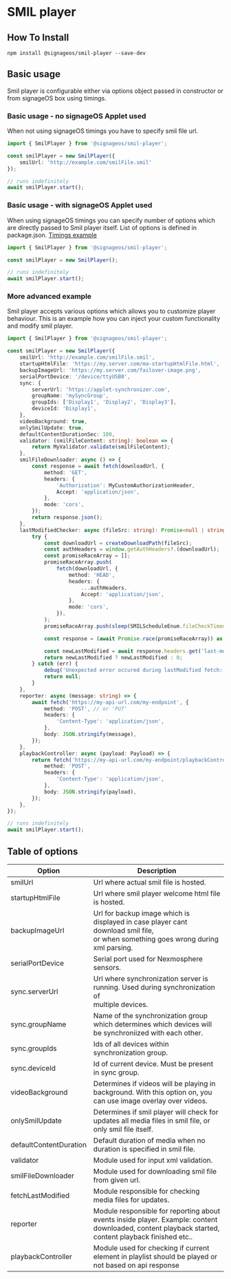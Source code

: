 # SMIL player

## How To Install

```
npm install @signageos/smil-player --save-dev
```

## Basic usage

Smil player is configurable either via options object passed in constructor or from signageOS box using timings.

### Basic usage - no signageOS Applet used

When not using signageOS timings you have to specify smil file url.

```ts
import { SmilPlayer } from '@signageos/smil-player';

const smilPlayer = new SmilPlayer({
	smilUrl: 'http://example.com/smilFile.smil'
});

// runs indefinitely
await smilPlayer.start();
```

### Basic usage - with signageOS Applet used

When using signageOS timings you can specify number of options which are directly passed to Smil player itself. List of
options is defined in package.json.
[Timings example](https://docs.signageos.io/hc/en-us/articles/4405231920914-How-to-build-your-own-SMIL-Player-from-source-code#7-smil-player-configuration)

```ts
import { SmilPlayer } from '@signageos/smil-player';

const smilPlayer = new SmilPlayer();

// runs indefinitely
await smilPlayer.start();
```

### More advanced example

Smil player accepts various options which allows you to customize player behaviour.
This is an example how you can inject your custom functionality and modify smil player.

```ts
import { SmilPlayer } from '@signageos/smil-player';

const smilPlayer = new SmilPlayer({
	smilUrl: 'http://example.com/smilFile.smil',
	startupHtmlFile: 'https://my.server.com/ma-startupHtmlFile.html',
	backupImageUrl: 'https://my.server.com/failover-image.png',
	serialPortDevice: '/device/ttyUSB0',
	sync: {
		serverUrl: 'https://applet-synchronizer.com',
		groupName: 'mySyncGroup',
		groupIds: ['Display1', 'Display2', 'Display3'],
		deviceId: 'Display1',
	},
	videoBackground: true,
	onlySmilUpdate: true,
	defaultContentDurationSec: 100,
	validator: (smilFileContent: string): boolean => {
		return MyValidator.validate(smilFileContent);
	},
	smilFileDownloader: async () => {
		const response = await fetch(downloadUrl, {
			method: 'GET',
			headers: {
				'Authorization': MyCustomAuthorizationHeader,
				Accept: 'application/json',
			},
			mode: 'cors',
		});
		return response.json();
	},
	lastModifiedChecker: async (fileSrc: string): Promise<null | string | number> => {
		try {
			const downloadUrl = createDownloadPath(fileSrc);
			const authHeaders = window.getAuthHeaders?.(downloadUrl);
			const promiseRaceArray = [];
			promiseRaceArray.push(
				fetch(downloadUrl, {
					method: 'HEAD',
					headers: {
						...authHeaders,
						Accept: 'application/json',
					},
					mode: 'cors',
				}),
			);
			promiseRaceArray.push(sleep(SMILScheduleEnum.fileCheckTimeout));

			const response = (await Promise.race(promiseRaceArray)) as Response;

			const newLastModified = await response.headers.get('last-modified');
			return newLastModified ? newLastModified : 0;
		} catch (err) {
			debug('Unexpected error occured during lastModified fetch: %O', err);
			return null;
		}
	},
	reporter: async (message: string) => {
		await fetch('https://my-api-url.com/my-endpoint', {
			method: 'POST', // or 'PUT'
			headers: {
				'Content-Type': 'application/json',
			},
			body: JSON.stringify(message),
		});
	},
	playbackController: async (payload: Payload) => {
		return fetch('https://my-api-url.com/my-endpoint/playbackController', {
			method: 'POST',
			headers: {
				'Content-Type': 'application/json',
			},
			body: JSON.stringify(payload),
		});
	},
});

// runs indefinitely
await smilPlayer.start();
```

## Table of options

| Option                | Description                                                                                                                                         | 
|-----------------------|-----------------------------------------------------------------------------------------------------------------------------------------------------|
| smilUrl               | Url where actual smil file is hosted.                                                                                                               |
| startupHtmlFile       | Url where smil player welcome html file is hosted.                                                                                                  |
| backupImageUrl        | Url for backup image which is displayed in case player cant download smil file,<br/> or when something goes wrong during xml parsing.               |
| serialPortDevice      | Serial port used for Nexmosphere sensors.                                                                                                           |
| sync.serverUrl        | Url where synchronization server is running. Used during synchronization of <br/>multiple devices.                                                  |
| sync.groupName        | Name of the synchronization group which determines which devices will be synchroniized with each other.                                             |
| sync.groupIds         | Ids of all devices within synchronization group.                                                                                                    |
| sync.deviceId         | Id of current device. Must be present in sync group.                                                                                                |
| videoBackground       | Determines if videos will be playing in background. With this option on, you can use image overlay over videos.                                     |
| onlySmilUpdate        | Determines if smil player will check for updates all media files in smil file, or only smil file itself.                                            |
| defaultContentDuration | Default duration of media when no duration is specified in smil file.                                                                               |
| validator             | Module used for input xml validation.                                                                                                               |
| smilFileDownloader    | Module used for downloading smil file from given url.                                                                                               |
| fetchLastModified     | Module responsible for checking media files for updates.                                                                                            |
| reporter              | Module responsible for reporting about events inside player. Example: content downloaded, content playback started, content playback finished etc.. |
| playbackController    | Module used for checking if current element in playlist should be played or not based on api response                                               |
